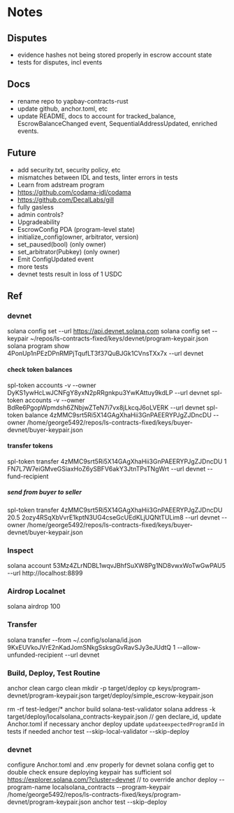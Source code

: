 # Notes

## Disputes
- evidence hashes not being stored properly in escrow account state
- tests for disputes, incl events

## Docs
- rename repo to yapbay-contracts-rust
- update github, anchor.toml, etc
- update README, docs to account for tracked_balance, EscrowBalanceChanged event, SequentialAddressUpdated, enriched events.

## Future
- add security.txt, security policy, etc
- mismatches between IDL and tests, linter errors in tests
- Learn from adstream program
- https://github.com/codama-idl/codama
- https://github.com/DecalLabs/gill
- fully gasless
- admin controls?
- Upgradeability
- EscrowConfig PDA (program-level state)
- initialize_config(owner, arbitrator, version)
- set_paused(bool) (only owner)
- set_arbitrator(Pubkey) (only owner)
- Emit ConfigUpdated event
- more tests
- devnet tests result in loss of 1 USDC

## Ref

### devnet
solana config set --url https://api.devnet.solana.com
solana config set --keypair ~/repos/ls-contracts-fixed/keys/devnet/program-keypair.json
solana program show 4PonUp1nPEzDPnRMPjTqufLT3f37QuBJGk1CVnsTXx7x --url devnet

#### check token balances
spl-token accounts -v --owner DyKS1ywHcLwJCNFgY8yxN2pRRgnkpu3YwKAttuy9kdLP --url devnet
spl-token accounts -v --owner BdRe6PgopWpmdsh6ZNbjwZTeN7i7vx8jLkcqJ6oLVERK --url devnet
spl-token balance 4zMMC9srt5Ri5X14GAgXhaHii3GnPAEERYPJgZJDncDU --owner /home/george5492/repos/ls-contracts-fixed/keys/buyer-devnet/buyer-keypair.json

#### transfer tokens
spl-token transfer 4zMMC9srt5Ri5X14GAgXhaHii3GnPAEERYPJgZJDncDU 1 FN7L7W7eiGMveGSiaxHoZ6ySBFV6akY3JtnTPsTNgWrt --url devnet --fund-recipient

##### send from buyer to seller
spl-token transfer 4zMMC9srt5Ri5X14GAgXhaHii3GnPAEERYPJgZJDncDU 20.5 2ozy4RSqXbVvrE1kptN3UG4cseGcUEdKLjUQNtTULim8 --url devnet --owner /home/george5492/repos/ls-contracts-fixed/keys/buyer-devnet/buyer-keypair.json

### Inspect

solana account 53Mz4ZLrNDBL1wqvJBhfSuXW8Pg1ND8vwxWoTwGwPAU5 --url http://localhost:8899

### Airdrop Localnet
solana airdrop 100

### Transfer
solana transfer --from ~/.config/solana/id.json 9KxEUVkoJVrE2nKadJomSNkgSsksgGvRavSJy3eJUdtQ 1 --allow-unfunded-recipient --url devnet

### Build, Deploy, Test Routine
anchor clean
cargo clean
mkdir -p target/deploy
cp keys/program-devnet/program-keypair.json target/deploy/simple_escrow-keypair.json
<!-- stop previous validator -->
rm -rf test-ledger/*
anchor build
solana-test-validator
solana address -k target/deploy/localsolana_contracts-keypair.json // gen declare_id, update Anchor.toml if necessary
anchor deploy
update `updateexpectedProgramId` in tests if needed
anchor test --skip-local-validator --skip-deploy

### devnet
configure Anchor.toml and .env properly for devnet
solana config get to double check
ensure deploying keypair has sufficient sol
https://explorer.solana.com/?cluster=devnet
// to override
anchor deploy --program-name localsolana_contracts --program-keypair /home/george5492/repos/ls-contracts-fixed/keys/program-devnet/program-keypair.json
anchor test --skip-deploy
